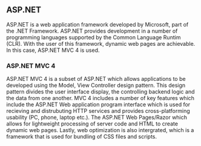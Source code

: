 ## ASP.NET

ASP.NET is a web application framework developed by Microsoft, part of the .NET Framework. ASP.NET provides development in a number of programming languages supported by the Common Language Runtim (CLR). With the user of this framework, dynamic web pages are achievable. In this case, ASP.NET MVC 4 is used.

### ASP.NET MVC 4
ASP.NET MVC 4 is a subset of ASP.NET which allows applications to be developed using the Model, View Controller design pattern. This design pattern divides the user interface display, the controlling backend logic and the data from one another. MVC 4 includes a number of key features which include the ASP.NET Web application program interface which is used for recieving and distrubuting HTTP services and provides cross-platforming usability (PC, phone, laptop etc.). The ASP.NET Web Pages/Razor which allows for lightweight processing of server code and HTML to create dynamic web pages. Lastly, web optimization is also intergrated, which is a framework that is used for bundling of CSS files and scripts.

